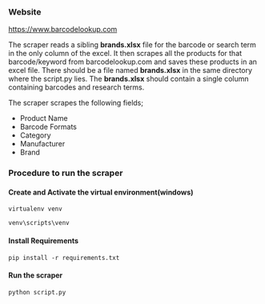 ### Website 
https://www.barcodelookup.com

The scraper reads a sibling **brands.xlsx** file for the barcode or search term in the only column of the excel. It then scrapes all the products for 
that barcode/keyword from barcodelookup.com and saves these products in an excel file. There should be a file named **brands.xlsx** in the same directory
where the script.py lies. The **brands.xlsx** should contain a single column containing barcodes and research terms.

The scraper scrapes the following fields;
 - Product Name
 - Barcode Formats
 - Category
 - Manufacturer
 - Brand

### Procedure to run the scraper
#### Create and Activate the virtual environment(windows)
``virtualenv venv``

``venv\scripts\venv``

#### Install Requirements
``pip install -r requirements.txt``

#### Run the scraper
``python script.py``
